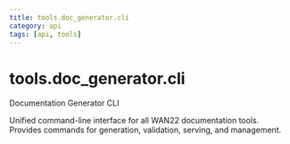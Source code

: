```yaml
---
title: tools.doc_generator.cli
category: api
tags: [api, tools]
---
```


# tools.doc_generator.cli

Documentation Generator CLI

Unified command-line interface for all WAN22 documentation tools.
Provides commands for generation, validation, serving, and management.

